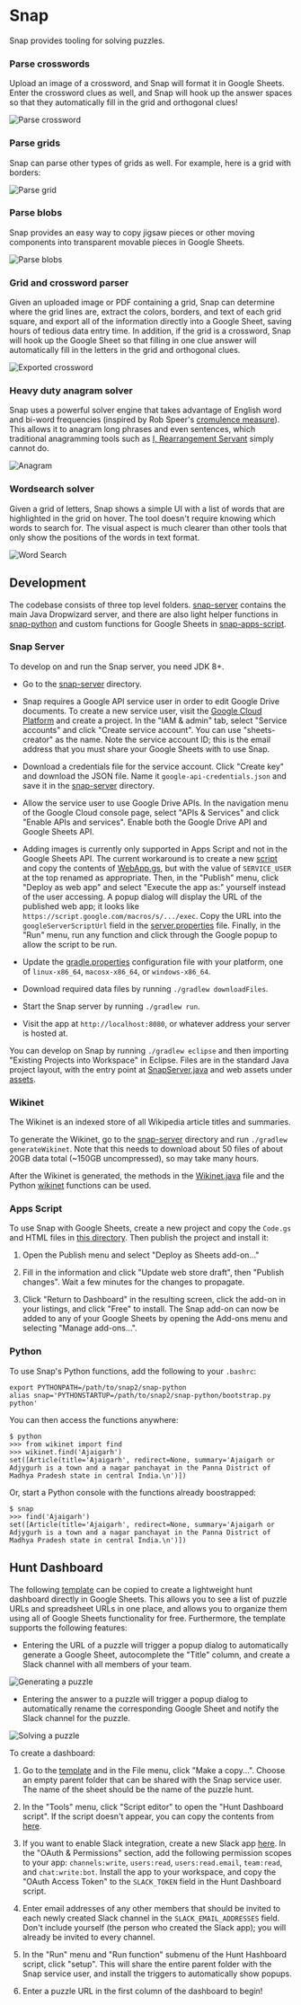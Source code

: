 Snap
====

Snap provides tooling for solving puzzles.

### Parse crosswords

Upload an image of a crossword, and Snap will format it in Google Sheets. Enter the crossword clues as well, and Snap will hook up the answer spaces so that they automatically fill in the grid and orthogonal clues!

![Parse crossword](docs/feature-crossword.gif)

### Parse grids

Snap can parse other types of grids as well. For example, here is a grid with borders:

![Parse grid](docs/feature-grid.gif)

### Parse blobs

Snap provides an easy way to copy jigsaw pieces or other moving components into transparent movable pieces in Google Sheets.

![Parse blobs](docs/feature-blobs.gif)

### Grid and crossword parser

Given an uploaded image or PDF containing a grid, Snap can determine where the grid lines are, extract the colors, borders, and text of each grid square, and export all of the information directly into a Google Sheet, saving hours of tedious data entry time. In addition, if the grid is a crossword, Snap will hook up the Google Sheet so that filling in one clue answer will automatically fill in the letters in the grid and orthogonal clues.

![Exported crossword](docs/crossword.gif)

### Heavy duty anagram solver

Snap uses a powerful solver engine that takes advantage of English word and bi-word frequencies (inspired by Rob Speer's [cromulence measure](https://github.com/rspeer/solvertools#cromulence)). This allows it to anagram long phrases and even sentences, which traditional anagramming tools such as [I, Rearrangement Servant](https://wordsmith.org/anagram/) simply cannot do.

![Anagram](docs/anagram.gif)

### Wordsearch solver

Given a grid of letters, Snap shows a simple UI with a list of words that are highlighted in the grid on hover. The tool doesn't require knowing which words to search for. The visual aspect is much clearer than other tools that only show the positions of the words in text format.

![Word Search](docs/wordsearch.gif)

Development
-----------

The codebase consists of three top level folders. [snap-server](snap-server) contains the main Java Dropwizard server, and there are also light helper functions in [snap-python](snap-python) and custom functions for Google Sheets in [snap-apps-script](snap-apps-script).

### Snap Server

To develop on and run the Snap server, you need JDK 8+.

- Go to the [snap-server](snap-server) directory.

- Snap requires a Google API service user in order to edit Google Drive documents. To create a new service user, visit the [Google Cloud Platform](https://console.cloud.google.com/home) and create a project. In the "IAM & admin" tab, select "Service accounts" and click "Create service account". You can use "sheets-creator" as the name. Note the service account ID; this is the email address that you must share your Google Sheets with to use Snap.

- Download a credentials file for the service account. Click "Create key" and download the JSON file. Name it `google-api-credentials.json` and save it in the [snap-server](snap-server) directory.

- Allow the service user to use Google Drive APIs. In the navigation menu of the Google Cloud console page, select "APIs & Services" and click "Enable APIs and services". Enable both the Google Drive API and Google Sheets API.

- Adding images is currently only supported in Apps Script and not in the Google Sheets API. The current workaround is to create a new [script](http://script.google.com) and copy the contents of [WebApp.gs](snap-apps-script/WebApp.gs), but with the value of `SERVICE_USER` at the top renamed as appropriate. Then, in the "Publish" menu, click "Deploy as web app" and select "Execute the app as:" yourself instead of the user accessing. A popup dialog will display the URL of the published web app; it looks like `https://script.google.com/macros/s/.../exec`. Copy the URL into the `googleServerScriptUrl` field in the [server.properties](snap-server/server.properties) file. Finally, in the "Run" menu, run any function and click through the Google popup to allow the script to be run.

- Update the [gradle.properties](snap-server/gradle.properties) configuration file with your platform, one of `linux-x86_64`, `macosx-x86_64`, or `windows-x86_64`.

- Download required data files by running `./gradlew downloadFiles`.

- Start the Snap server by running `./gradlew run`.

- Visit the app at `http://localhost:8080`, or whatever address your server is hosted at.

You can develop on Snap by running `./gradlew eclipse` and then importing "Existing Projects into Workspace" in Eclipse. Files are in the standard Java project layout, with the entry point at [SnapServer.java](snap-server/src/main/java/com/kyc/snap/server/SnapServer.java) and web assets under [assets](snap-server/src/main/resources/assets).

### Wikinet

The Wikinet is an indexed store of all Wikipedia article titles and summaries.

To generate the Wikinet, go to the [snap-server](snap-server) directory and run `./gradlew generateWikinet`. Note that this needs to download about 50 files of about 20GB data total (~150GB uncompressed), so may take many hours.

After the Wikinet is generated, the methods in the [Wikinet.java](snap-server/src/main/java/com/kyc/snap/wikinet/Wikinet.java) file and the Python [wikinet](snap-python/wikinet.py) functions can be used.

### Apps Script

To use Snap with Google Sheets, create a new project and copy the `Code.gs` and HTML files in [this directory](snap-apps-script/). Then publish the project and install it:

1. Open the Publish menu and select "Deploy as Sheets add-on..."

1. Fill in the information and click "Update web store draft", then "Publish changes". Wait a few minutes for the changes to propagate.

1. Click "Return to Dashboard" in the resulting screen, click the add-on in your listings, and click "Free" to install. The Snap add-on can now be added to any of your Google Sheets by opening the Add-ons menu and selecting "Manage add-ons...".

### Python

To use Snap's Python functions, add the following to your `.bashrc`:

    export PYTHONPATH=/path/to/snap2/snap-python
    alias snap='PYTHONSTARTUP=/path/to/snap2/snap-python/bootstrap.py python'

You can then access the functions anywhere:

    $ python
    >>> from wikinet import find
    >>> wikinet.find('Ajaigarh')
    set([Article(title='Ajaigarh', redirect=None, summary='Ajaigarh or Adjygurh is a town and a nagar panchayat in the Panna District of Madhya Pradesh state in central India.\n')])

Or, start a Python console with the functions already boostrapped:

    $ snap
    >>> find('Ajaigarh')
    set([Article(title='Ajaigarh', redirect=None, summary='Ajaigarh or Adjygurh is a town and a nagar panchayat in the Panna District of Madhya Pradesh state in central India.\n')])

Hunt Dashboard
--------------

The following [template](https://docs.google.com/spreadsheets/d/1RDu12f795VzK5beceMhsV4Q2kIRzxHWX06fK5-buv94) can be copied to create a lightweight hunt dashboard directly in Google Sheets. This allows you to see a list of puzzle URLs and spreadsheet URLs in one place, and allows you to organize them using all of Google Sheets functionality for free. Furthermore, the template supports the following features:

- Entering the URL of a puzzle will trigger a popup dialog to automatically generate a Google Sheet, autocomplete the "Title" column, and create a Slack channel with all members of your team.

![Generating a puzzle](docs/dashboard-generate.gif)

- Entering the answer to a puzzle will trigger a popup dialog to automatically rename the corresponding Google Sheet and notify the Slack channel for the puzzle.

![Solving a puzzle](docs/dashboard-solve.gif)

To create a dashboard:

1. Go to the [template](https://docs.google.com/spreadsheets/d/1RDu12f795VzK5beceMhsV4Q2kIRzxHWX06fK5-buv94) and in the File menu, click "Make a copy...". Choose an empty parent folder that can be shared with the Snap service user. The name of the sheet should be the name of the puzzle hunt.

1. In the "Tools" menu, click "Script editor" to open the "Hunt Dashboard script". If the script doesn't appear, you can copy the contents from [here](snap-apps-script/Dashboard.gs).

1. If you want to enable Slack integration, create a new Slack app [here](https://api.slack.com/apps). In the "OAuth & Permissions" section, add the following permission scopes to your app: `channels:write`, `users:read`, `users:read.email`, `team:read`, and `chat:write:bot`. Install the app to your workspace, and copy the "OAuth Access Token" to the `SLACK_TOKEN` field in the Hunt Dashboard script.

1. Enter email addresses of any other members that should be invited to each newly created Slack channel in the `SLACK_EMAIL_ADDRESSES` field. Don't include yourself (the person who created the Slack app); you will already be invited to every channel.

1. In the "Run" menu and "Run function" submenu of the Hunt Hashboard script, click "setup". This will share the entire parent folder with the Snap service user, and install the triggers to automatically show popups.

1. Enter a puzzle URL in the first column of the dashboard to begin!

